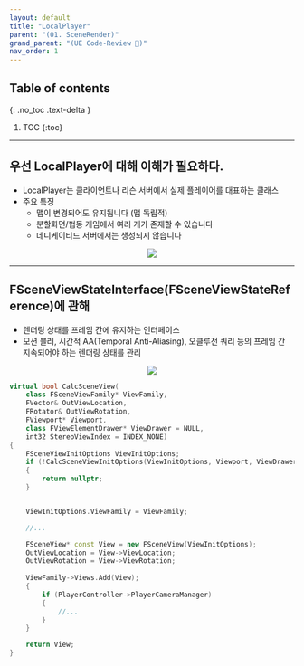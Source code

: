```yaml
---
layout: default
title: "LocalPlayer"
parent: "(01. SceneRender)"
grand_parent: "(UE Code-Review 🐳)"
nav_order: 1
---
```


## Table of contents
{: .no_toc .text-delta }

1. TOC
{:toc}

---

## 우선 LocalPlayer에 대해 이해가 필요하다.

* LocalPlayer는 클라이언트나 리슨 서버에서 실제 플레이어를 대표하는 클래스
* 주요 특징
    * 맵이 변경되어도 유지됩니다 (맵 독립적)
    * 분할화면/협동 게임에서 여러 개가 존재할 수 있습니다
    * 데디케이티드 서버에서는 생성되지 않습니다

<p align="center">
  <img src="https://taehyungs-programming-blog.github.io/blog/assets/images/unreal_review_ver3/basic/01.04_01.png"/>
</p>

---

## FSceneViewStateInterface(FSceneViewStateReference)에 관해

* 렌더링 상태를 프레임 간에 유지하는 인터페이스
* 모션 블러, 시간적 AA(Temporal Anti-Aliasing), 오클루전 쿼리 등의 프레임 간 지속되어야 하는 렌더링 상태를 관리

<p align="center">
  <img src="https://taehyungs-programming-blog.github.io/blog/assets/images/unreal_review_ver3/basic/01.04_02.png"/>
</p>

```cpp
virtual bool CalcSceneView(
    class FSceneViewFamily* ViewFamily,
    FVector& OutViewLocation,
    FRotator& OutViewRotation,
    FViewport* Viewport,
    class FViewElementDrawer* ViewDrawer = NULL,
    int32 StereoViewIndex = INDEX_NONE)
{
    FSceneViewInitOptions ViewInitOptions;
    if (!CalcSceneViewInitOptions(ViewInitOptions, Viewport, ViewDrawer, StereoViewIndex))
    {
        return nullptr;
    }


    ViewInitOptions.ViewFamily = ViewFamily;

    //...

    FSceneView* const View = new FSceneView(ViewInitOptions);
    OutViewLocation = View->ViewLocation;
    OutViewRotation = View->ViewRotation;
    
    ViewFamily->Views.Add(View);
    {
        if (PlayerController->PlayerCameraManager)
        {
            //...
        }
    }

    return View;
}
```